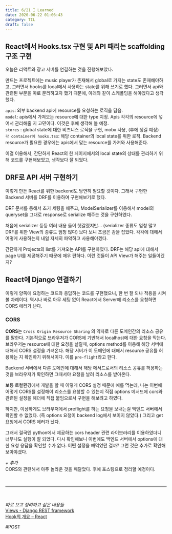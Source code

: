 ```yaml
---
title: 6/21 I Learned
date: 2020-06-22 01:06:43
category: TIL
draft: false
---
```


## React에서 Hooks.tsx 구현 및 API 때리는 scaffolding 구조 구현

오늘은 리액트와 장고 서버를 연결하는 것을 진행해보았다.

만드는 프로젝트에는 music player가 존재해서 global로 가지는 state도 존재해야하고, 그러면서 hooks를 local에서 사용하는 state를 위해 쓰기로 했다. 그러면서 api와 관련된 부분을 따로 분리하고자 했기 때문에, 아래와 같이 스케폴딩을 해야겠다고 생각했다.

`apis`: 외부 backend api에 resource를 요청하는 로직을 담음.  
`model`: apis에서 가져오는 resource에 대한 type 지정. Apis 각각의 resource에 넣어서 관리해줄 지 고민이다. 이것은 후에 생각해 볼 예정.  
`stores` : global state에 대한 비즈니스 로직을 구현, mobx 사용, (후에 생길 예정)  
`각 container에 hooks.tsx`: 해당 container의 local state를 위한 로직. Backend resource가 필요한 경우에는 apis에서 맞는 resource를 가져와 사용해준다.

이걸 이용해서, 간단하게 React의 한 페이지에서의 local state의 상태를 관리하기 위해 코드를 구현해보았고, 생각보다 잘 되었다.

## DRF로 API 서버 구현하기

이렇게 만든 React를 위한 backend도 당연히 필요할 것이다. 그래서 구현한 Backend 서버를 DRF를 이용하여 구현해보기로 했다.

DRF 문서를 통해서 초기 세팅을 해주고, ModelSerializer를 이용해서 model의 queryset을 그대로 response로 serialize 해주는 것을 구현하였다.

처음에 serializer 등등 여러 내용 들이 헷갈렸지만… (serializer 종류도 엄청 많고 DRF를 위한 View의 종류도 엄청 많다) 보다 보니 조금은 감을 잡았다. 각각에 대해서 어떻게 사용하는지 내일 자세히 파악하고 사용해야겠다.

간단하게 Projects의 list를 가져오는 API를 구현하였다.
DRF는 해당 api에 대해서 page UI를 제공해주기 때문에 매우 편하다. 이런 것들이 API View가 해주는 일들이겠지?

## React에 Django 연결하기

이렇게 양쪽에 요청하는 코드와 응답하는 코드를 구현했으니, 한 번 잘 되나 적용을 시켜볼 차례이다. 역시나 바로 아무 세팅 없이 React에서 Server에 리소스를 요청하면 CORS 에러가 난다.

### CORS

**CORS**는 `Cross Origin Resource Sharing` 의 약자로 다른 도메인간의 리소스 공유를 말한다. 기본적으로 브라우저가 CORS에 기반해서 localhost에 대한 요청을 막는다. 브라우저는 resource에 대한 요청을 날릴때, options method를 이용해 해당 서버에 대해서 CORS 설정을 가져온다. 해당 서버가 이 도메인에 대해서 resource 공유를 허용하는 지 확인하기 위해서이다. 이를 `pre-flight`라고 한다.

Backend 서버에서 다른 도메인에 대해서 해당 메서드로서의 리소스 공유를 허용하는 것을 브라우저가 확인하면 그때서야 요청을 날려 리소스를 받아온다.

보통 로컬환경에서 개발을 할 때 이렇게 CORS 설정 때문에 애를 먹는데, 나는 이번에 어떻게 CORS를 설정해야 리소스를 요청할 수 있는지 직접 options 메서드에 cors와 관련된 설정을 헤더에 직접 붙임으로서 구현을 해보려고 하였다.

하지만, 이상하게도 브라우저에서 preflight를 하는 요청을 보내는걸 백엔드 서버에서 확인할 수 없었다. (즉 options 요청이 backend log에서 보이지 않았다.) 그리고 get 요청에서 CORS 에러가 났다.

그래서 결국엔 python에서 제공하는 cors header 관련 라이브러리를 이용하였더니 너무나도 실행이 잘 되었다. 다시 확인해보니 이번에도 백엔드 서버에서 options에 대한 요청 응답을 확인할 수가 없다. 어떤 설정을 빼먹었던 걸까? 그런 것은 추가로 확인해보아야겠다.

_+ 추가_  
CORS와 관련해서 아주 놀라운 것을 깨달았다. 후에 포스팅으로 정리할 예정이다.

<br>
<hr>
<br>

_따로 보고 정리하고 싶은 내용들_  
[Views - Django REST framework](https://www.django-rest-framework.org/api-guide/views/)  
[Hook의 개요 – React](https://ko.reactjs.org/docs/hooks-intro.html)

#POST
